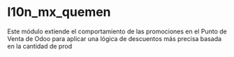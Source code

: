 # l10n_mx_quemen
Este módulo extiende el comportamiento de las promociones en el Punto de Venta de Odoo para aplicar una lógica de descuentos más precisa basada en la cantidad de prod
